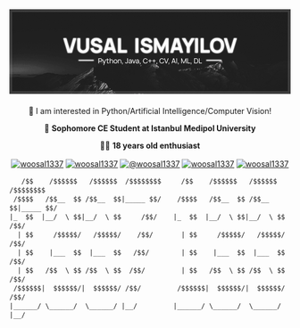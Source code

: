 ## ![Welcome to my profile 🤟](header.jpg)


<center> 
🔭 I am interested in Python/Artificial Intelligence/Computer Vision!

🏫 **Sophomore CE Student at Istanbul Medipol University**

🙋‍♂️ **18 years old enthusiast**
</center>



<p align="center">
<a href="https://twitter.com/woosal1337" target="blank"><img align="center" src="https://cdn.jsdelivr.net/npm/simple-icons@3.0.1/icons/twitter.svg" alt="woosal1337" height="30" width="30" /></a>
<a href="https://linkedin.com/in/woosal1337" target="blank"><img align="center" src="https://cdn.jsdelivr.net/npm/simple-icons@3.0.1/icons/linkedin.svg" alt="woosal1337" height="30" width="30" /></a>
<a href="https://medium.com/@woosal1337" target="blank"><img align="center" src="https://cdn.jsdelivr.net/npm/simple-icons@3.0.1/icons/medium.svg" alt="@woosal1337" height="30" width="30" /></a>
<a href="https://stackoverflow.com/users/12183903/woosal" target="blank"><img align="center" src="https://cdn.jsdelivr.net/npm/simple-icons@3.0.1/icons/stackoverflow.svg" alt="woosal1337" height="30" width="30" /></a>
<a href="https://dev.to/woosal" target="blank"><img align="center" src="https://cdn.jsdelivr.net/npm/simple-icons@3.0.1/icons/dev-dot-to.svg" alt="woosal1337   " height="30" width="30" /></a>
</p>

```
   /$$    /$$$$$$   /$$$$$$  /$$$$$$$$     /$$    /$$$$$$   /$$$$$$  /$$$$$$$$  
 /$$$$   /$$__  $$ /$$__  $$|_____ $$/    /$$$$   /$$__  $$ /$$__  $$|_____ $$/
|_  $$  |__/  \ $$|__/  \ $$     /$$/    |_  $$  |__/  \ $$|__/  \ $$     /$$/ 
  | $$     /$$$$$/   /$$$$$/    /$$/       | $$     /$$$$$/   /$$$$$/    /$$/  
  | $$    |___  $$  |___  $$   /$$/        | $$    |___  $$  |___  $$   /$$/   
  | $$   /$$  \ $$ /$$  \ $$  /$$/         | $$   /$$  \ $$ /$$  \ $$  /$$/   
 /$$$$$$|  $$$$$$/|  $$$$$$/ /$$/         /$$$$$$|  $$$$$$/|  $$$$$$/ /$$/  
|______/ \______/  \______/ |__/         |______/ \______/  \______/ |__/  
```
